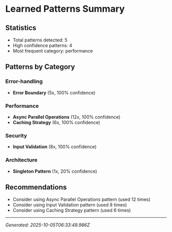 # Learned Patterns Summary

## Statistics
- Total patterns detected: 5
- High confidence patterns: 4
- Most frequent category: performance

## Patterns by Category


### Error-handling
- **Error Boundary** (5x, 100% confidence)


### Performance
- **Async Parallel Operations** (12x, 100% confidence)
- **Caching Strategy** (6x, 100% confidence)


### Security
- **Input Validation** (8x, 100% confidence)


### Architecture
- **Singleton Pattern** (1x, 20% confidence)


## Recommendations
- Consider using Async Parallel Operations pattern (used 12 times)
- Consider using Input Validation pattern (used 8 times)
- Consider using Caching Strategy pattern (used 6 times)

---
*Generated: 2025-10-05T06:33:49.986Z*
